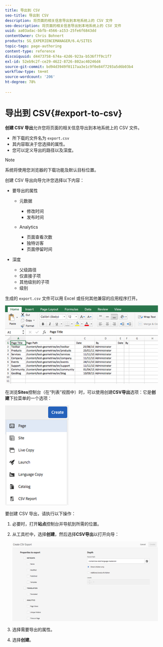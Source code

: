 ```yaml
---
title: 导出到 CSV
seo-title: 导出到 CSV
description: 将页面的相关信息导出到本地系统上的 CSV 文件
seo-description: 将页面的相关信息导出到本地系统上的 CSV 文件
uuid: aa03adac-bbfb-4566-a153-25fe6f6843dd
contentOwner: Chris Bohnert
products: SG_EXPERIENCEMANAGER/6.4/SITES
topic-tags: page-authoring
content-type: reference
discoiquuid: d4473758-674a-42d6-923a-b536f7f9c1f7
exl-id: 52eb9c2f-ce29-4622-8726-802ac40246d4
source-git-commit: bd94d3949f0117aa3e1c9f0e84f7293a5d6b03b4
workflow-type: tm+mt
source-wordcount: '206'
ht-degree: 78%

---
```


# 导出到 CSV{#export-to-csv}

**创建 CSV 导出**&#x200B;允许您将页面的相关信息导出到本地系统上的 CSV 文件。

* 所下载的文件名为 `export.csv`
* 其内容取决于您选择的属性。
* 您可以定义导出的路径以及深度。

>[!NOTE]
>
>系统将使用您浏览器的下载功能及默认目标位置。

创建 CSV 导出向导允许您选择以下内容：

* 要导出的属性

   * 元数据

      * 修改时间
      * 发布时间
   * Analytics

      * 页面查看次数
      * 独特访客
      * 页面停留时间


* 深度

   * 父级路径
   * 仅直接子项
   * 其他级别的子项
   * 级别

生成的 `export.csv` 文件可以用 Excel 或任何其他兼容的应用程序打开。

![chlimage_1-58](assets/chlimage_1-58.png)

在浏览&#x200B;**Sites**&#x200B;控制台（在“列表”视图中）时，可以使用创建&#x200B;**CSV导出**&#x200B;选项：它是&#x200B;**创建**&#x200B;下拉菜单的一个选项：

![screen_shot_2018-03-21at154719](assets/screen_shot_2018-03-21at154719.png)

要创建 CSV 导出，请执行以下操作：

1. 必要时，打开&#x200B;**站点**&#x200B;控制台并导航到所需的位置。
1. 从工具栏中，选择&#x200B;**创建**，然后选择&#x200B;**CSV导出**&#x200B;以打开向导：

   ![screen_shot_2018-03-21at154758](assets/screen_shot_2018-03-21at154758.png)

1. 选择需要导出的属性。
1. 选择&#x200B;**创建**。
